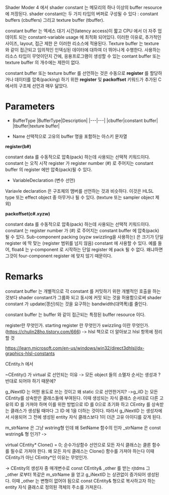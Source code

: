 Shader Moder 4 에서 shader constant 는 메모리의 하나 이상의 buffer resource 에 저장된다. shader constant는 두 가지 타입의 버퍼로 구성될 수 있다 : constant buffers (cbuffers) 그리고 texture buffer (tbuffer).

constant buffer 는 엑세스 대기 시간(latency access)이 짧고 CPU 에서 더 자주 업데이트 되는 constant-variable usage 에 최적화 되어있다. 이러한 이유로, 추가적인 사이즈, layout, 접근 제한 은 이러한 리소스에 적용된다.
Texture buffer 는 texture 와 같이 접근되고 임의적인 인덱싱된 데이터에 대하여 더 뛰어나게 수행한다. 사용하는 리소스 타입이 무엇이던지 간에, 응용프로그램이 생성할 수 있는 contant buffer 또는 texture buffer 의 개수에는 제한이 없다.

constant buffer 또는 texture buffer 를 선언하는 것은 수동으로 **register** 를 할당하거나 데이터를 압축(packing) 하기 위한 **register** 및 **packoffset** 키워드가 추가된 C 에서의 구조체 선언과 매우 닮았다. 

# Parameters

- BufferType
|BufferType|Description|
|---|---|
|cbuffer|constant buffer|
|tbuffer|texture buffer|

- Name
선택적으로 고유의 buffer 명을 포함하는 아스키 문자열

**register(b#)**

constant data 를 수동적으로 압축(pack) 하는데 사용되는 선택적 키워드이다. constant 는 오직 시작 register 가 register number (#) 로 주어지는 constant buffer 의 register 에만 압축(pack)될 수 있다. 

- VariableDeclaration (변수 선언)

Variavle declaration 은 구조체의 맴버를 선언하는 것과 비슷하다. 이것은 HLSL type 또는 effect object 중 아무거나 될 수 있다. (texture 또는 sampler object 제외)

**packoffset(c#.xyzw)**

constant data 를 수동적으로 압축(pack) 하는데 사용되는 선택적 키워드이다. constant 는 register number 가 (#) 로 주어지는 constant buffer 에 압축(pack) 될 수 있다. Sub-component packing (xyzw swizzling을 사용하는) 은 크기가 단일 register 에 딱 맞는 (register 범위를 넘지 않음) constant 에 사용할 수 있다.  예를 들어, float4 는 y-component 로 시작하는 단일 register 에 pack 될 수 없다. 왜냐하면 그것이 four-component register 에 맞지 않기 때문이다.

# Remarks

constant buffer 는 개별적으로 각 constant 를 커밋하기 위한 개별적인 호출을 하는 것보다  shader constant가 그룹화 되고 동시에 커밋 되는 것을 허용함으로써 shader constant 가 update(갱신)되는 것을 요구하는 bandwidth(대역폭)를 줄인다.

constant buffer 는 buffer 와 같이 접근되는 특정된 buffer resource 이다.


register란 무엇인가. starting register 란 무엇인가
swizzling 이란 무엇인가. (https://chulin28ho.tistory.com/666) -> hlsl 책으로 더 알아보고 hlsl 항목에 정리할 것

https://learn.microsoft.com/en-us/windows/win32/direct3dhlsl/dx-graphics-hlsl-constants



CEntity.h 에서

~CEntity() 가 virtual 로 선언되는 이유
-> 모든 object 들의 소멸자 순서는 생성과 ?반대로 되어야 하기 때문에?

 g_iNextID 는 어떤 용도로 쓰는 것이고 왜 static 으로 선언한거지?
->g_iID 는 모든 CEntity를 상속받은 클래스들에 부여된다. 이때 생성되는 자식 클래스 순서대로 다른 고유의 ID 를 가져야 하며 이를 위한 방법으로 ID 를 0으로 초기화 하고 CEntity 를 상속받는 클래스가 생성될 때마다 그 ID 에 1을 더하는 것이다. 따라서 g_iNextID 는 생성자에서 사용되어 그 전에 생성된 entity 자식 클래스보다 1이 더큰 고유 아이디를 갖게 된다.

 m_strName 은 그냥 wstring형 인데 왜 SetName 함수의 인자 _strName 은 const wstring& 형 인가?
->

virtual CEntity* Clone() = 0; 순수가상함수 선언으로 모든 자식 클래스는 클론 함수를 필수로 가져야 한다. 왜 모든 자식 클래스는 Clone() 함수를 가져야 하는다 이때 CEntity가 아닌 CEntity*인 이유는 무엇인가.

-> CEntity의 생성자 중 매개변수로 const CEntity& _other 를 받는 rjtdms 그 _other 로부터 똑같은 m_strName 을 얻고 g_iNextID 는 상관없이 증가되어 생성된다. 이때 _other 는 변형이 없어야 됨으로 const CEntity& 형으로 복사하고자 하는 entity 자식 클래스로 정의된 객체의 주소를 가져온다.
